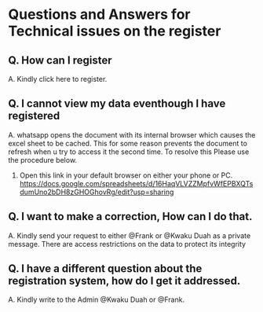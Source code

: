 # Questions and Answers for Technical issues on the register

## Q. How can I register

A. Kindly click here to register.

## Q. I cannot view my data eventhough I have registered

A. whatsapp opens the document with its internal browser which causes the excel sheet to be cached. 
   This for some reason prevents the document to refresh when u try to access it the second time. To resolve this
   Please use the procedure below.

   1. Open this link in your default browser on either your phone or PC. https://docs.google.com/spreadsheets/d/16HaqVLVZZMpfvWfEPBXQTsdumUno2bDH8zGHOGhovRg/edit?usp=sharing

## Q. I want to make a correction, How can I do that.

A. Kindly send your request to either @Frank or @Kwaku Duah as a private message. There are access restrictions on the data to protect its integrity

## Q. I have a different question about the registration system, how do I get it addressed.

A. Kindly write to the Admin @Kwaku Duah or @Frank.
